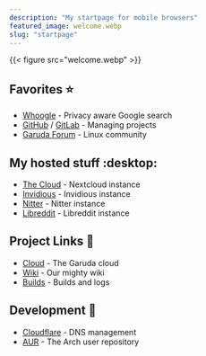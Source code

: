 ```yaml
---
description: "My startpage for mobile browsers"
featured_image: welcome.webp
slug: "startpage"
---
```


{{< figure src="welcome.webp" >}}

## Favorites :star:

- [Whoogle](https://search.garudalinux.org) - Privacy aware Google search
- [GitHub](https://github.com) / [GitLab](https://gitlab.com) - Managing projects
- [Garuda Forum](https://forum.garudalinux.org) - Linux community

## My hosted stuff :desktop:

- [The Cloud](https://cloud.dr460nf1r3.org) - Nextcloud instance
- [Invidious](https://yt.dr460nf1r3.org) - Invidious instance
- [Nitter](https://twitter.dr460nf1r3.org) - Nitter instance
- [Libreddit](https://reddit.dr460nf1r3.org) - Libreddit instance

## Project Links :eagle:

- [Cloud](https://cloud.garudalinux.org) - The Garuda cloud
- [Wiki](https://wiki.garudalinux.org) - Our mighty wiki
- [Builds](https://builds.garudalinux.org) - Builds and logs

## Development :wrench:

- [Cloudflare](https://cloud.garudalinux.org) - DNS management
- [AUR](https://aur.archlinux.org) - The Arch user repository
